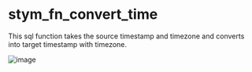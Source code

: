# stym_fn_convert_time
This sql function takes the source timestamp and timezone and converts into target timestamp with timezone.


![image](https://user-images.githubusercontent.com/67316320/189050325-c8ad7f30-e294-482a-ac35-c020b69c9760.png)
